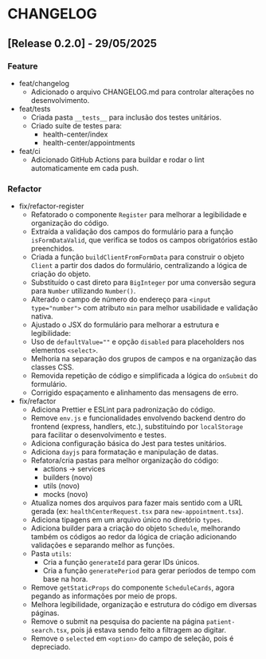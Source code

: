 # CHANGELOG

## [Release 0.2.0] - 29/05/2025

### Feature

- feat/changelog
  - Adicionado o arquivo CHANGELOG.md para controlar alterações no desenvolvimento.
- feat/tests
  - Criada pasta `__tests__` para inclusão dos testes unitários.
  - Criado suíte de testes para:
    - health-center/index
    - health-center/appointments
- feat/ci
  - Adicionado GitHub Actions para buildar e rodar o lint automaticamente em cada push.

### Refactor

- fix/refactor-register
  - Refatorado o componente `Register` para melhorar a legibilidade e organização do código.
  - Extraída a validação dos campos do formulário para a função `isFormDataValid`, que verifica se todos os campos obrigatórios estão preenchidos.
  - Criada a função `buildClientFromFormData` para construir o objeto `Client` a partir dos dados do formulário, centralizando a lógica de criação do objeto.
  - Substituído o cast direto para `BigInteger` por uma conversão segura para `Number` utilizando `Number()`.
  - Alterado o campo de número do endereço para `<input type="number">` com atributo `min` para melhor usabilidade e validação nativa.
  - Ajustado o JSX do formulário para melhorar a estrutura e legibilidade:
  - Uso de `defaultValue=""` e opção `disabled` para placeholders nos elementos `<select>`.
  - Melhoria na separação dos grupos de campos e na organização das classes CSS.
  - Removida repetição de código e simplificada a lógica do `onSubmit` do formulário.
  - Corrigido espaçamento e alinhamento das mensagens de erro.
- fix/refactor
  - Adiciona Prettier e ESLint para padronização do código.
  - Remove `env.js` e funcionalidades envolvendo backend dentro do frontend (express, handlers, etc.), substituindo por `localStorage` para facilitar o desenvolvimento e testes.
  - Adiciona configuração básica do Jest para testes unitários.
  - Adiciona `dayjs` para formatação e manipulação de datas.
  - Refatora/cria pastas para melhor organização do código:
    - actions -> services
    - builders (novo)
    - utils (novo)
    - mocks (novo)
  - Atualiza nomes dos arquivos para fazer mais sentido com a URL gerada (ex: `healthCenterRequest.tsx` para `new-appointment.tsx`).
  - Adiciona tipagens em um arquivo único no diretório `types`.
  - Adiciona builder para a criação do objeto `Schedule`, melhorando também os códigos ao redor da lógica de criação adicionando validações e separando melhor as funções.
  - Pasta `utils`:
    - Cria a função `generateId` para gerar IDs únicos.
    - Cria a função `generatePeriod` para gerar períodos de tempo com base na hora.
  - Remove `getStaticProps` do componente `ScheduleCards`, agora pegando as informações por meio de props.
  - Melhora legibilidade, organização e estrutura do código em diversas páginas.
  - Remove o submit na pesquisa do paciente na página `patient-search.tsx`, pois já estava sendo feito a filtragem ao digitar.
  - Remove o `selected` em `<option>` do campo de seleção, pois é depreciado.
